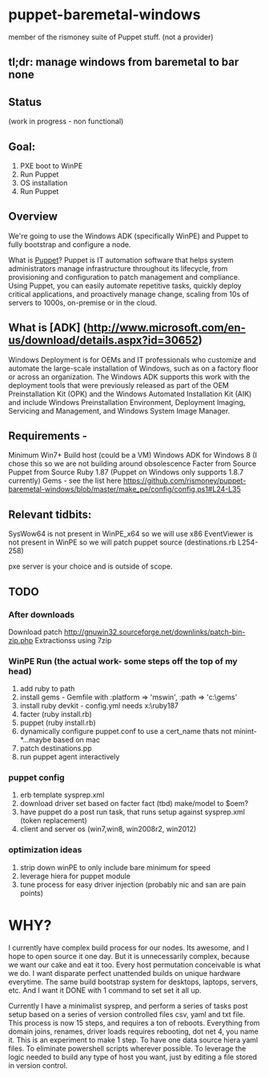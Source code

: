 puppet-baremetal-windows
========================

member of the rismoney suite of Puppet stuff. (not a provider)

## tl;dr: manage windows from baremetal to bar none

## Status
(work in progress - non functional)

## Goal:
1. PXE boot to WinPE
2. Run Puppet
3. OS installation
4. Run Puppet

## Overview
We're going to use the Windows ADK (specifically WinPE) and Puppet to fully bootstrap and configure a node.

What is [Puppet](www.puppetlabs.com)? Puppet is IT automation software that helps system administrators manage infrastructure throughout its lifecycle, from provisioning and configuration to patch management and compliance. Using Puppet, you can easily automate repetitive tasks, quickly deploy critical applications, and proactively manage change, scaling from 10s of servers to 1000s, on-premise or in the cloud.

## What is [ADK] (http://www.microsoft.com/en-us/download/details.aspx?id=30652)
Windows Deployment is for OEMs and IT professionals who customize and automate the large-scale installation of Windows, such as on a factory floor or across an organization. The Windows ADK supports this work with the deployment tools that were previously released as part of the OEM Preinstallation Kit (OPK) and the Windows Automated Installation Kit (AIK) and include Windows Preinstallation Environment, Deployment Imaging, Servicing and Management, and Windows System Image Manager. 

## Requirements - 
Minimum Win7+ Build host (could be a VM)
Windows ADK for Windows 8 (I chose this so we are not building around obsolescence 
Facter from Source
Puppet from Source
Ruby 1.87 (Puppet on Windows only supports 1.8.7 currently)
Gems - see the list here https://github.com/rismoney/puppet-baremetal-windows/blob/master/make_pe/config/config.ps1#L24-L35

## Relevant tidbits:
SysWow64 is not present in WinPE_x64 so we will use x86
EventViewer is not present in WinPE so we will patch puppet source (destinations.rb L254-258)

pxe server is your choice and is outside of scope.


## TODO

### After downloads
Download patch http://gnuwin32.sourceforge.net/downlinks/patch-bin-zip.php
Extractionss using 7zip

### WinPE Run (the actual work- some steps off the top of my head)
1. add ruby to path
2. install gems - Gemfile with :platform => 'mswin', :path => 'c:\gems'
3. install ruby devkit - config.yml needs x:\ruby187
4. facter (ruby install.rb)
5. puppet (ruby install.rb)
6. dynamically configure puppet.conf to use a cert_name thats not minint-*...maybe based on mac
7. patch destinations.pp 
8. run puppet agent interactively

### puppet config
1. erb template sysprep.xml
2. download driver set based on facter fact (tbd) make/model to $oem?
3. have puppet do a post run task, that runs setup against sysprep.xml (token replacement)
4. client and server os (win7,win8, win2008r2, win2012)

### optimization ideas
1. strip down winPE to only include bare minimum for speed
2. leverage hiera for puppet module
3. tune process for easy driver injection (probably nic and san are pain points)



# WHY?
I currently have complex build process for our nodes.  Its awesome, and I hope to open source it one day.
But it is unnecessarily complex, because we want our cake and eat it too.  Every host permutation conceivable
is what we do.  I want disparate perfect unattended builds on unique hardware everytime.
The same build bootstrap system for desktops, laptops, servers, etc.  And I want it DONE with 1 command to set 
set it all up.  

Currently I have a minimalist sysprep, and perform a series of tasks post setup based on a series of 
version controlled files csv, yaml and txt file.  This process is now 15 steps, and requires a ton of reboots.
Everything from domain joins, renames, driver loads requires rebooting, dot net 4, you name it.
This is an experiment to make 1 step.  To have one data source hiera yaml files.  To eliminate powershell scripts
wherever possible.  To leverage the logic needed to build any type of host you want, just by editing a file
stored in version control.
